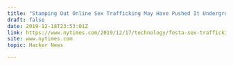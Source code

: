 ```yaml
---
title: "Stamping Out Online Sex Trafficking May Have Pushed It Underground"
draft: false
date: 2019-12-18T23:53:01Z
link: https://www.nytimes.com/2019/12/17/technology/fosta-sex-trafficking-law.html?utm_medium=RSS&utm_source=hune
site: www.nytimes.com
topic: Hacker News  

---
```


